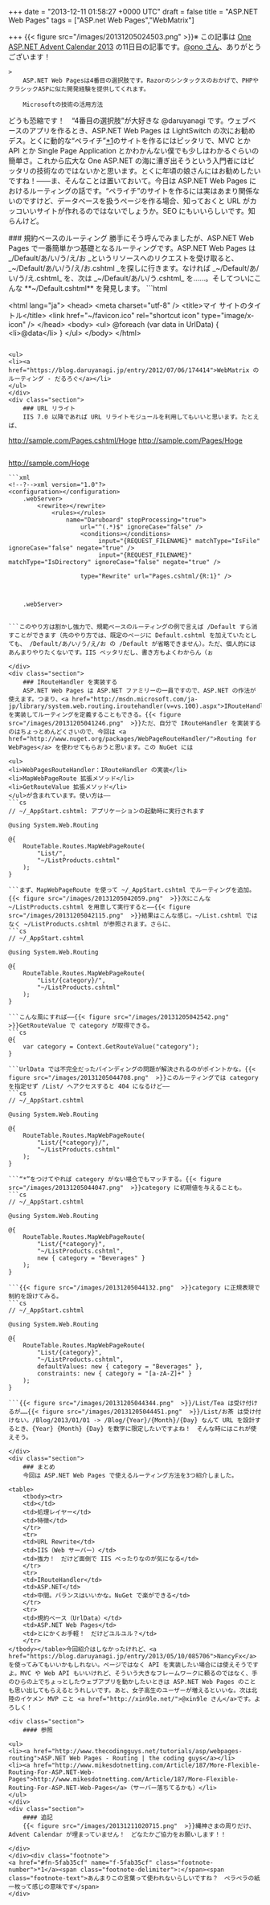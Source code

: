 
+++
date = "2013-12-11 01:58:27 +0000 UTC"
draft = false
title = "ASP.NET Web Pages"
tags = ["ASP.net Web Pages","WebMatrix"]

+++
{{< figure src="/images/20131205024503.png"  >}}※ この記事は <a href="http://www.adventar.org/calendars/132">One ASP.NET Advent Calendar 2013</a> の11日目の記事です。<a href="http://blogonos.wordpress.com/2013/12/10/asp-net-identity-%E3%83%97%E3%83%AD%E3%83%95%E3%82%A1%E3%82%A4%E3%83%AB%E3%81%AE%E8%BF%BD%E5%8A%A0/">@ono さん</a>、ありがとうございます！

    >
        ASP.NET Web Pagesは4番目の選択肢です。Razorのシンタックスのおかげで、PHPやクラシックASPに似た開発経験を提供してくれます。

        Microsoftの技術の活用方法
    
どうも恐縮です！　“4番目の選択肢”が大好きな @daruyanagi です。ウェブベースのアプリを作るとき、ASP.NET Web Pages は LightSwitch の次にお勧めデス。とくに動的な“ペライチ”<a href="#f-5fab35cf" name="fn-5fab35cf" title="あんまりこの言葉って使われないらしいですね？　ペラペラの紙一枚って感じの意味です">*1</a>のサイトを作るにはピッタリで、MVC とか API とか Single Page Application とかわかんない僕でも少しはわかるぐらいの簡単さ。これから広大な One ASP.NET の海に漕ぎ出そうという入門者にはピッタリの技術なのではないかと思います。とくに年頃の娘さんにはお勧めしたいですね！――ま、そんなことは置いておいて。今日は ASP.NET Web Pages におけるルーティングの話です。“ペライチ”のサイトを作るには実はあまり関係ないのですけど、データベースを扱うページを作る場合、知っておくと URL がカッコいいサイトが作れるのではないでしょうか。SEO にもいいらしいです。知らんけど。

<div class="section">
    ### 規約ベースのルーティング
    勝手にそう呼んでみましたが、ASP.NET Web Pages で一番簡単かつ基礎となるルーティングです。ASP.NET Web Pages は _/Default/あ/い/う/え/お _というリソースへのリクエストを受け取ると、_~/Default/あ/い/う/え/お.cshtml _を探しに行きます。なければ _~/Default/あ/い/う/え.cshtml_ を、次は _~/Default/あ/い/う.cshtml_ を……。そしてついにこんな **~/Default.cshtml** を発見します。
```html
<!-- ~/Default.cshtml -->



&lt;html lang="ja">
    &lt;head>
        &lt;meta charset="utf-8" />
        &lt;title>マイ サイトのタイトル&lt;/title>
        &lt;link href="~/favicon.ico" rel="shortcut icon" type="image/x-icon" />
    &lt;/head>
    &lt;body>
        &lt;ul>
        @foreach (var data in UrlData)
        {
            &lt;li>@data&lt;/li>
        }
        &lt;/ul>
    &lt;/body>
&lt;/html>

```後ろにくっついていた **あ/い/う/え/お** は“/”で区切られ、<a href="http://msdn.microsoft.com/query/dev12.query?appId=Dev12IDEF1&amp;l=JA-JP&amp;k=k(System.Web.WebPages.WebPageRenderingBase.UrlData);k(TargetFrameworkMoniker-.NETFramework,Version%3Dv4.0);k(DevLang-csharp)&amp;rd=true">UrlData</a> に配列（IList<string>）として格納されます。なので、この ~/Defailt.cshtml の出力はこんな感じになります。</string>{{< figure src="/images/20131205033505.png"  >}}これを利用すれば、/Wiki/?title=だるやなぎ ではなく /Wiki/だるやなぎ だったり、/Product/?name=綾鷹&amp;count=10 ではなく /Product/綾鷹/10 という URL を設計できると思います。ただし、ちょっとユルユルな感じはしますね。綾鷹の例で言えば、UrlData[0] = name / UrlData[1] = count というバインディング（紐づけ）を自分で管理しなければならない。設計が変わって、新しいパラメーターが追加されたときやパラメーターの順番が入れ替わったとき、刻の涙をみる羽目に陥るかも。そのほかにも、ASP.NET Web Pages はいろいろなルーティング規約（？）があって、知っておくと割といろいろなことができます。もし興味があれば、この記事を参照してください（ちょっと古いし間違ってるかもだけど）。

<ul>
<li><a href="https://blog.daruyanagi.jp/entry/2012/07/06/174414">WebMatrix のルーティング - だるろぐ</a></li>
</ul>
</div>
<div class="section">
    ### URL リライト
    IIS 7.0 以降であれば URL リライトモジュールを利用してもいいと思います。たとえば、
```
http://sample.com/Pages.cshtml/Hoge
http://sample.com/Pages/Hoge
```を
```
http://sample.com/Hoge
```に飛ばしたい場合、Web.config を以下のように編集します。
```xml
<!--?-->xml version="1.0"?>
<configuration></configuration>
    .webServer>
        <rewrite></rewrite>
            <rules></rules>
                name="Daruboard" stopProcessing="true">
                    url="^(.*)$" ignoreCase="false" />
                    <conditions></conditions>
                         input="{REQUEST_FILENAME}" matchType="IsFile" ignoreCase="false" negate="true" />
                         input="{REQUEST_FILENAME}" matchType="IsDirectory" ignoreCase="false" negate="true" />
                    
                    type="Rewrite" url="Pages.cshtml/{R:1}" />
                
            
        
    .webServer>


```このやり方は割かし強力で、規範ベースのルーティングの例で言えば /Default すら消すことができます（先のやり方では、既定のページに Default.cshtml を加えていたとしても、 /Default/あ/い/う/え/お の /Default が省略できません）。ただ、個人的にはあんまりやりたくないです。IIS ベッタリだし、書き方もよくわからん（ぉ

</div>
<div class="section">
    ### IRouteHandler を実装する
    ASP.NET Web Pages は ASP.NET ファミリーの一員ですので、ASP.NET の作法が使えます。つまり、<a href="http://msdn.microsoft.com/ja-jp/library/system.web.routing.iroutehandler(v=vs.100).aspx">IRouteHandler</a> を実装してルーティングを定義することもできる。{{< figure src="/images/20131205041246.png"  >}}ただ、自分で IRouteHandler を実装するのはちょっとめんどくさいので、今回は <a href="http://www.nuget.org/packages/WebPageRouteHandler/">Routing for WebPages</a> を使わせてもらおうと思います。この NuGet には

<ul>
<li>WebPagesRouteHandler：IRouteHandler の実装</li>
<li>MapWebPageRoute 拡張メソッド</li>
<li>GetRouteValue 拡張メソッド</li>
</ul>が含まれています。使い方は――
```cs
// ~/_AppStart.cshtml: アプリケーションの起動時に実行されます

@using System.Web.Routing

@{
    RouteTable.Routes.MapWebPageRoute(
        "List/", 
        "~/ListProducts.cshtml"
    );
}

```まず、MapWebPageRoute を使って ~/_AppStart.cshtml でルーティングを追加。{{< figure src="/images/20131205042059.png"  >}}次にこんな ~/ListProducts.cshtml を用意して実行すると――{{< figure src="/images/20131205042115.png"  >}}結果はこんな感じ。~/List.cshtml ではなく ~/ListProducts.cshtml が参照されます。さらに、
```cs
// ~/_AppStart.cshtml

@using System.Web.Routing

@{
    RouteTable.Routes.MapWebPageRoute(
        "List/{category}/", 
        "~/ListProducts.cshtml"
    );
}

```こんな風にすれば――{{< figure src="/images/20131205042542.png"  >}}GetRouteValue で category が取得できる。
```cs
@{
    var category = Context.GetRouteValue("category");
}

```UrlData では不完全だったバインディングの問題が解決されるのがポイントかな。{{< figure src="/images/20131205044708.png"  >}}このルーティングでは category を指定せず /List/ へアクセスすると 404 になるけど――
```cs
// ~/_AppStart.cshtml

@using System.Web.Routing

@{
    RouteTable.Routes.MapWebPageRoute(
        "List/{*category}/", 
        "~/ListProducts.cshtml"
    );
}

```“*”をつけてやれば category がない場合でもマッチする。{{< figure src="/images/20131205044047.png"  >}}category に初期値を与えることも。
```cs
// ~/_AppStart.cshtml

@using System.Web.Routing

@{
    RouteTable.Routes.MapWebPageRoute(
        "List/{*category}", 
        "~/ListProducts.cshtml", 
        new { category = "Beverages" }
    );
}

```{{< figure src="/images/20131205044132.png"  >}}category に正規表現で制約を設けてみる。
```cs
// ~/_AppStart.cshtml

@using System.Web.Routing

@{
    RouteTable.Routes.MapWebPageRoute(
        "List/{category}", 
        "~/ListProducts.cshtml",
        defaultValues: new { category = "Beverages" },
        constraints: new { category = "[a-zA-Z]+" }
    );
}

```{{< figure src="/images/20131205044344.png"  >}}/List/Tea は受け付けるが……{{< figure src="/images/20131205044451.png"  >}}/List/お茶 は受け付けない。/Blog/2013/01/01 -> /Blog/{Year}/{Month}/{Day} なんて URL を設計するとき、{Year} {Month} {Day} を数字に限定したいですよね！　そんな時にはこれが使えそう。

</div>
<div class="section">
    ### まとめ
    今回は ASP.NET Web Pages で使えるルーティング方法を3つ紹介しました。

<table>
    <tbody><tr>
    <td></td>
    <td>処理レイヤー</td>
    <td>特徴</td>
    </tr>
    <tr>
    <td>URL Rewrite</td>
    <td>IIS（Web サーバー）</td>
    <td>強力！　だけど面倒で IIS べったりなのが気になる</td>
    </tr>
    <tr>
    <td>IRouteHandler</td>
    <td>ASP.NET</td>
    <td>中間。バランスはいいかな。NuGet で楽ができる</td>
    </tr>
    <tr>
    <td>規約ベース（UrlData）</td>
    <td>ASP.NET Web Pages</td>
    <td>とにかくお手軽！　だけどユルユル？</td>
    </tr>
</tbody></table>今回紹介はしなかったけれど、<a href="https://blog.daruyanagi.jp/entry/2013/05/10/085706">NancyFx</a> を使ってみてもいいかもしれない。ページではなく API を実装したい場合には使えそうですよ。MVC や Web API もいいけれど、そういう大きなフレームワークに頼るのではなく、手のひらの上でちょっとしたウェブアプリを動かしたいときは ASP.NET Web Pages のことも思い出してもらえるとうれしいです。あと、女子高生のユーザーが増えるといいな。次は北陸のイケメン MVP こと <a href="http://xin9le.net/">@xin9le さん</a>です。よろしく！

<div class="section">
    #### 参照
    
<ul>
<li><a href="http://www.thecodingguys.net/tutorials/asp/webpages-routing">ASP.NET Web Pages - Routing | the coding guys</a></li>
<li><a href="http://www.mikesdotnetting.com/Article/187/More-Flexible-Routing-For-ASP.NET-Web-Pages">http://www.mikesdotnetting.com/Article/187/More-Flexible-Routing-For-ASP.NET-Web-Pages</a>（サーバー落ちてるかも）</li>
</ul>
</div>
<div class="section">
    #### 追記
    {{< figure src="/images/20131211020715.png"  >}}縄神さまの周りだけ、Advent Calendar が埋まっていません！　どなたかご協力をお願いします！！

</div>
</div><div class="footnote">
<a href="#fn-5fab35cf" name="f-5fab35cf" class="footnote-number">*1</a><span class="footnote-delimiter">:</span><span class="footnote-text">あんまりこの言葉って使われないらしいですね？　ペラペラの紙一枚って感じの意味です</span>
</div>

